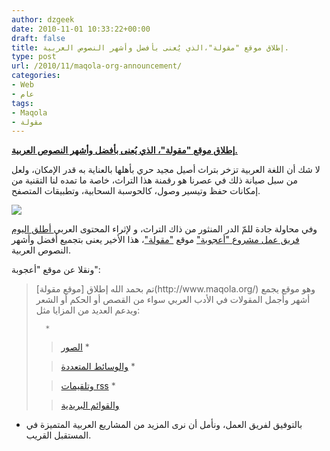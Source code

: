 ```yaml
---
author: dzgeek
date: 2010-11-01 10:33:22+00:00
draft: false
title: إطلاق موقع "مقولة"،الذي يُعنى بأفضل وأشهر النصوص العربية.
type: post
url: /2010/11/maqola-org-announcement/
categories:
- Web
- عام
tags:
- Maqola
- مقولة
---
```


**[إطلاق موقع "مقولة"، الذي يُعنى بأفضل وأشهر النصوص العربية.](https://www.it-scoop.com/2010/11/maqola-org-announcement/)**




لا شك أن اللغة العربية تزخر بتراث أصيل مجيد حري بأهلها بالعناية به قدر الإمكان، ولعل من سبل صيانة ذلك في عصرنا هو رقمنة هذا التراث، خاصة ما تمده لنا التقنية من إمكانات حفظ وتيسير وصول، كالحوسبة السحابية، وتطبيقات المتصفح.


[![](https://www.it-scoop.com/wp-content/uploads/2010/11/maqula.jpg)
](https://www.it-scoop.com/2010/11/maqola-org-announcement/)

وفي محاولة جادة للمّ الدر المنثور من ذاك التراث، و لإثراء المحتوى العربي[ أطلق اليوم فريق عمل مشروع "أعجوبة"](http://ojuba.org/wiki/news/14311123-maqola?utm_source=twitterfeed&utm_medium=twitter) موقع ["مقولة"](http://www.maqola.org/)، هذا الأخير يعنى بتجميع أفضل وأشهر النصوص العربية.

ونقلا عن موقع "أعجوبة":


<blockquote>تم بحمد الله إطلاق [موقع مقولة](http://www.maqola.org/) وهو موقع يجمع أشهر وأجمل المقولات في الأدب العربي سواء من القصص أو الحكم أو الشعر ويدعم العديد من المزايا مثل:

> 
> 
	  * 

> 
> [الصور](http://maqola.org/maqola/show/120)
	  * 

> 
> [والوسائط المتعددة](http://maqola.org/maqola/show/106)
	  * 

> 
> [وتلقيمات rss](http://maqola.org/site/rss)
	  * 

> 
> [والقوائم البريدية](http://maqola.org/site/mailing)

</blockquote>


- بالتوفيق لفريق العمل، ونأمل أن نرى المزيد من المشاريع العربية المتميزة في المستقبل القريب.
